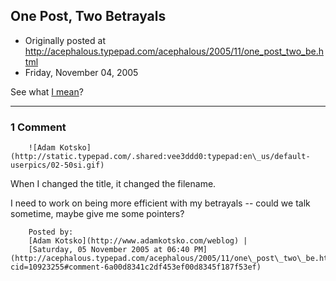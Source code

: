 ## One Post, Two Betrayals

 * Originally posted at http://acephalous.typepad.com/acephalous/2005/11/one_post_two_be.html
 * Friday, November 04, 2005



See what [I mean](http://www.adamkotsko.com/weblog/2005/11/open-big-overture-little-show-or-on.html)?

		

* * *

### 1 Comment 

		

                
[]()

	

		![Adam Kotsko](http://static.typepad.com/.shared:vee3ddd0:typepad:en\_us/default-userpics/02-50si.gif)
	

	

		

When I changed the title, it changed the filename.

I need to work on being more efficient with my betrayals -- could we talk sometime, maybe give me some pointers?

	

		Posted by:
		[Adam Kotsko](http://www.adamkotsko.com/weblog) |
		[Saturday, 05 November 2005 at 06:40 PM](http://acephalous.typepad.com/acephalous/2005/11/one\_post\_two\_be.html?cid=10923255#comment-6a00d8341c2df453ef00d8345f187f53ef)

		

        